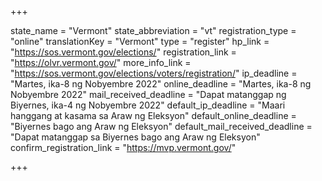 +++

state_name = "Vermont"
state_abbreviation = "vt"
registration_type = "online"
translationKey = "Vermont"
type = "register"
hp_link = "https://sos.vermont.gov/elections/"
registration_link = "https://olvr.vermont.gov/"
more_info_link = "https://sos.vermont.gov/elections/voters/registration/"
ip_deadline = "Martes, ika-8 ng Nobyembre 2022"
online_deadline = "Martes, ika-8 ng Nobyembre 2022"
mail_received_deadline = "Dapat matanggap ng Biyernes, ika-4 ng Nobyembre 2022"
default_ip_deadline = "Maari hanggang at kasama sa  Araw ng Eleksyon"
default_online_deadline = "Biyernes bago ang Araw ng Eleksyon"
default_mail_received_deadline = "Dapat matanggap sa Biyernes bago ang Araw ng Eleksyon"
confirm_registration_link = "https://mvp.vermont.gov/"

+++